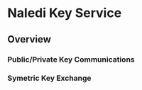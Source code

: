 # Naledi Key Service

## Overview

### Public/Private Key Communications

### Symetric Key Exchange


